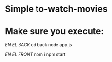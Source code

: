 # Simple to-watch-movies

# Make sure you execute: 
*EN EL BACK*
cd back
node app.js

*EN EL FRONT*
npm i
npm start
